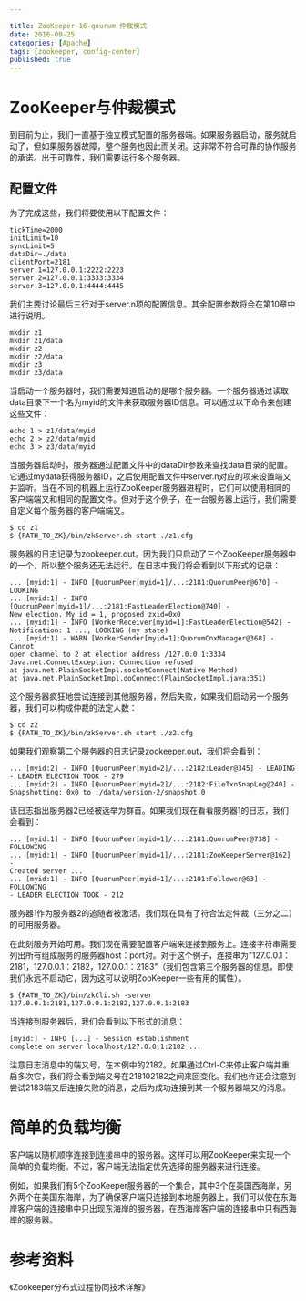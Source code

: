 ```yaml
---

title: ZooKeeper-16-qourum 仲裁模式
date: 2016-09-25
categories: [Apache]
tags: [zookeeper, config-center]
published: true
---
```


# ZooKeeper与仲裁模式

到⽬前为⽌，我们⼀直基于独⽴模式配置的服务器端。如果服务器启动，服务就启动了，但如果服务器故障，整个服务也因此⽽关闭。这⾮常不符合可靠的协作服务的承诺。出于可靠性，我们需要运⾏多个服务器。

## 配置文件

为了完成这些，我们将要使⽤以下配置⽂件：

```
tickTime=2000
initLimit=10
syncLimit=5
dataDir=./data
clientPort=2181
server.1=127.0.0.1:2222:2223
server.2=127.0.0.1:3333:3334
server.3=127.0.0.1:4444:4445
```

我们主要讨论最后三⾏对于server.n项的配置信息。其余配置参数将会在第10章中进⾏说明。

```
mkdir z1
mkdir z1/data
mkdir z2
mkdir z2/data
mkdir z3
mkdir z3/data
```

当启动⼀个服务器时，我们需要知道启动的是哪个服务器。⼀个服务器通过读取data⽬录下⼀个名为myid的⽂件来获取服务器ID信息。可以通过以下命令来创建这些⽂件：

```
echo 1 > z1/data/myid
echo 2 > z2/data/myid
echo 3 > z3/data/myid
```

当服务器启动时，服务器通过配置⽂件中的dataDir参数来查找data⽬录的配置。它通过mydata获得服务器ID，之后使⽤配置⽂件中server.n对应的项来设置端⼜并监听。当在不同的机器上运⾏ZooKeeper服务器进程时，它们可以使⽤相同的客户端端⼜和相同的配置⽂件。但对于这个例⼦，在⼀台服务器上运⾏，我们需要⾃定义每个服务器的客户端端⼜。

```
$ cd z1
$ {PATH_TO_ZK}/bin/zkServer.sh start ./z1.cfg
```

服务器的⽇志记录为zookeeper.out。因为我们只启动了三个ZooKeeper服务器中的⼀个，所以整个服务还⽆法运⾏。在⽇志中我们将会看到以下形式的记录：

```
... [myid:1] - INFO [QuorumPeer[myid=1]/...:2181:QuorumPeer@670] - LOOKING
... [myid:1] - INFO [QuorumPeer[myid=1]/...:2181:FastLeaderElection@740] -
New election. My id = 1, proposed zxid=0x0
... [myid:1] - INFO [WorkerReceiver[myid=1]:FastLeaderElection@542] -
Notification: 1 ..., LOOKING (my state)
... [myid:1] - WARN [WorkerSender[myid=1]:QuorumCnxManager@368] - Cannot
open channel to 2 at election address /127.0.0.1:3334
Java.net.ConnectException: Connection refused
at java.net.PlainSocketImpl.socketConnect(Native Method)
at java.net.PlainSocketImpl.doConnect(PlainSocketImpl.java:351)
```

这个服务器疯狂地尝试连接到其他服务器，然后失败，如果我们启动另⼀个服务器，我们可以构成仲裁的法定⼈数：

```
$ cd z2
$ {PATH_TO_ZK}/bin/zkServer.sh start ./z2.cfg
```

如果我们观察第⼆个服务器的⽇志记录zookeeper.out，我们将会看到：

```
... [myid:2] - INFO [QuorumPeer[myid=2]/...:2182:Leader@345] - LEADING
- LEADER ELECTION TOOK - 279
... [myid:2] - INFO [QuorumPeer[myid=2]/...:2182:FileTxnSnapLog@240] -
Snapshotting: 0x0 to ./data/version-2/snapshot.0
```

该⽇志指出服务器2已经被选举为群⾸。如果我们现在看看服务器1的⽇志，我们会看到：

```
... [myid:1] - INFO [QuorumPeer[myid=1]/...:2181:QuorumPeer@738] -
FOLLOWING
... [myid:1] - INFO [QuorumPeer[myid=1]/...:2181:ZooKeeperServer@162] -
Created server ...
... [myid:1] - INFO [QuorumPeer[myid=1]/...:2181:Follower@63] - FOLLOWING
- LEADER ELECTION TOOK - 212
```

服务器1作为服务器2的追随者被激活。我们现在具有了符合法定仲裁（三分之⼆）的可⽤服务器。

在此刻服务开始可⽤。我们现在需要配置客户端来连接到服务上。连接字符串需要列出所有组成服务的服务器host：port对。对于这个例⼦，连接串为"127.0.0.1：2181，127.0.0.1：2182，127.0.0.1：2183"（我们包含第三个服务器的信息，即使我们永远不启动它，因为这可以说明ZooKeeper⼀些有⽤的属性）。

```
$ {PATH_TO_ZK}/bin/zkCli.sh -server 127.0.0.1:2181,127.0.0.1:2182,127.0.0.1:2183
```

当连接到服务器后，我们会看到以下形式的消息：

```
[myid:] - INFO [...] - Session establishment
complete on server localhost/127.0.0.1:2182 ...
```

注意⽇志消息中的端⼜号，在本例中的2182。如果通过Ctrl-C来停⽌客户端并重启多次它，我们将会看到端⼜号在218102182之间来回变化。我们也许还会注意到尝试2183端⼜后连接失败的消息，之后为成功连接到某⼀个服务器端⼜的消息。

# 简单的负载均衡

客户端以随机顺序连接到连接串中的服务器。这样可以用ZooKeeper来实现⼀个简单的负载均衡。不过，客户端⽆法指定优先选择的服务器来进⾏连接。

例如，如果我们有5个ZooKeeper服务器的⼀个集合，其中3个在美国西海岸，另外两个在美国东海岸，为了确保客户端只连接到本地服务器上，我们可以使在东海岸客户端的连接串中只出现东海岸的服务器，在西海岸客户端的连接串中只有西海岸的服务器。

# 参考资料

《Zookeeper分布式过程协同技术详解》


